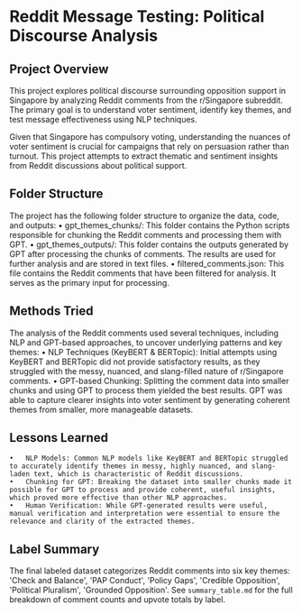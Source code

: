 # Reddit Message Testing: Political Discourse Analysis

## Project Overview

This project explores political discourse surrounding opposition support in Singapore by analyzing Reddit comments from the r/Singapore subreddit. The primary goal is to understand voter sentiment, identify key themes, and test message effectiveness using NLP techniques.

Given that Singapore has compulsory voting, understanding the nuances of voter sentiment is crucial for campaigns that rely on persuasion rather than turnout. This project attempts to extract thematic and sentiment insights from Reddit discussions about political support.

## Folder Structure

The project has the following folder structure to organize the data, code, and outputs:
	•	gpt_themes_chunks/: This folder contains the Python scripts responsible for chunking the Reddit comments and processing them with GPT.
	•	gpt_themes_outputs/: This folder contains the outputs generated by GPT after processing the chunks of comments. The results are used for further analysis and are stored in text files.
	•	filtered_comments.json: This file contains the Reddit comments that have been filtered for analysis. It serves as the primary input for processing.

## Methods Tried

The analysis of the Reddit comments used several techniques, including NLP and GPT-based approaches, to uncover underlying patterns and key themes:
	•	NLP Techniques (KeyBERT & BERTopic): Initial attempts using KeyBERT and BERTopic did not provide satisfactory results, as they struggled with the messy, nuanced, and slang-filled nature of r/Singapore comments.
	•	GPT-based Chunking: Splitting the comment data into smaller chunks and using GPT to process them yielded the best results. GPT was able to capture clearer insights into voter sentiment by generating coherent themes from smaller, more manageable datasets.

## Lessons Learned
	•	NLP Models: Common NLP models like KeyBERT and BERTopic struggled to accurately identify themes in messy, highly nuanced, and slang-laden text, which is characteristic of Reddit discussions.
	•	Chunking for GPT: Breaking the dataset into smaller chunks made it possible for GPT to process and provide coherent, useful insights, which proved more effective than other NLP approaches.
	•	Human Verification: While GPT-generated results were useful, manual verification and interpretation were essential to ensure the relevance and clarity of the extracted themes.

## Label Summary

The final labeled dataset categorizes Reddit comments into six key themes: 'Check and Balance', 'PAP Conduct', 'Policy Gaps',
    'Credible Opposition', 'Political Pluralism', 'Grounded Opposition'. See `summary_table.md` for the full breakdown of comment counts and upvote totals by label.

